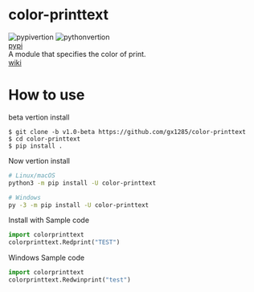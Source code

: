 # color-printtext
![pypivertion](https://img.shields.io/pypi/v/color-printtext.svg)
![pythonvertion](https://img.shields.io/pypi/pyversions/color-printtext.svg)  
[pypi](https://pypi.org/project/color-printtext/)  
A module that specifies the color of print.  
[wiki](https://github.com/gx1285/color-printtext/wiki)
# How to use
beta vertion install
```
$ git clone -b v1.0-beta https://github.com/gx1285/color-printtext
$ cd color-printtext
$ pip install .
```
Now vertion install
```sh
# Linux/macOS
python3 -m pip install -U color-printtext

# Windows
py -3 -m pip install -U color-printtext
```
Install with
Sample code
```py
import colorprinttext
colorprinttext.Redprint("TEST")
```
Windows Sample code
```py
import colorprinttext
colorprinttext.Redwinprint("test")
```
